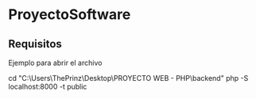 ﻿# ProyectoSoftware

## Requisitos

Ejemplo para abrir el archivo

cd "C:\Users\ThePrinz\Desktop\PROYECTO WEB - PHP\backend" 
php -S localhost:8000 -t public

